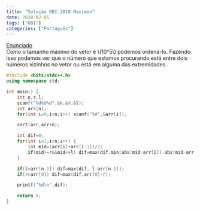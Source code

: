```yaml
---
title: "Solução OBI 2018 Maximin"
date: 2020-02-05
tags: ["OBI"]
categories: ["Português"]
---
```

[Enunciado](https://olimpiada.ic.unicamp.br/pratique/pu/2018/f3/maximin/)  
Como o tamanho máximo do vetor é \\(10^5\\) podemos ordená-lo. Fazendo isso podemos ver que o número que estamos procurando está
entre dois números vizinhos no vetor ou está em alguma das extremidades.

```cpp
#include <bits/stdc++.h>
using namespace std;

int main() {
    int n,r,l;
    scanf("%d%d%d",&n,&r,&l);
    int arr[n];
    for(int i=0;i<n;i++) scanf("%d",&arr[i]);

    sort(arr,arr+n);

    int dif=0;
    for(int i=1;i<n;i++) {
        int mid=(arr[i]+arr[i-1])/2;
        if(mid>=r&&mid<=l) dif=max(dif,min(abs(mid-arr[i]),abs(mid-arr[i-1])));
    }

    if(l>arr[n-1]) dif=max(dif, l-arr[n-1]);
    if(r<arr[0]) dif=max(dif,arr[0]-r);

    printf("%d\n",dif);

    return 0;
}
```
